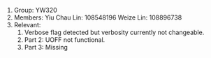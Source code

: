 1. Group: YW320
2. Members:
    Yiu Chau Lin: 108548196
    Weize Lin: 108896738
3. Relevant:
    1. Verbose flag detected but verbosity currently not changeable.
    2. Part 2: UOFF not functional.
    3. Part 3: Missing
